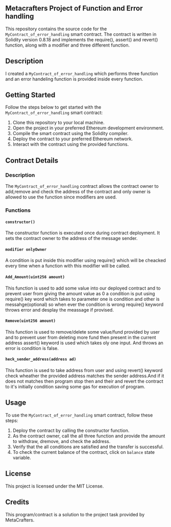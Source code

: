 
## Metacrafters Project of Function and Error handling
This repository contains the source code for the  `MyContract_of_error_handling` smart contract. The contract is written in Solidity version 0.8.18 and implements the require(), assert() and revert() function, along with a modifier and three different function.

## Description
I created a `MyContract_of_error_handling` which performs three function and an error handeling function is provided inside every function.

## Getting Started

Follow the steps below to get started with the `MyContract_of_error_handling` smart contract:

1. Clone this repository to your local machine.
2. Open the project in your preferred Ethereum development environment.
3. Compile the smart contract using the Solidity compiler.
4. Deploy the contract to your preferred Ethereum network.
5. Interact with the contract using the provided functions.

## Contract Details

### Description

The `MyContract_of_error_handling` contract allows the contract owner to add,remove and check the address of the contract and only owner is allowed to use the function since modifiers are used.

### Functions

#### `constructor()`

The constructor function is executed once during contract deployment. It sets the contract owner to the address of the message sender.

#### `modifier onlyOwner`
A condition is put inside this modifier using require() which will be cheacked every time when a function with this modifier will be called.

#### `Add_Amount(uint256 amount)`
This function is used to add some value into our deployed contract and to prevent user from giving the amount value as 0 a condition is put using require() key word which takes to parameter one is condition and other is messahge(optional) so when ever the condition is wrong require() keyword throws error and desplay the meassage if provised.


#### `Remove(uint256 amount)`
This function is used to remove/delete some value/fund provided by user and to prevent user from deleting more fund then present in the current address assert() keyword is used which takes oly one input. And throws an error is condition is false.

#### `heck_sender_address(address ad)`
This function is used to take address from user and using revert() keyword check wheather the provided address matches the sender address.And if it does not matches then program stop then and their and revert the contract to it's initially condition saving some gas for execution of program.

## Usage

To use the `MyContract_of_error_handling` smart contract, follow these steps:

1. Deploy the contract by calling the constructor function.
2. As the contract owner, call the all three function and provide the amount to withdraw, dremove, and check the address.
3. Verify that the all conditions are satisfied and the transfer is successful.
4. To check the current balance of the contract, click on `balance` state variable.

## License

This project is licensed under the MIT License.

## Credits

This program/contract is a solution to the project task provided by MetaCrafters.

